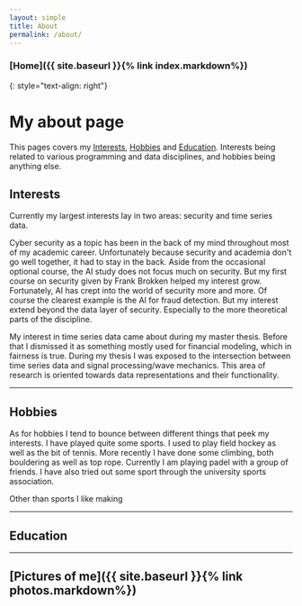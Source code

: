 ```yaml
---
layout: simple
title: About
permalink: /about/
---
```


### [Home]({{ site.baseurl }}{% link index.markdown%})
{: style="text-align: right"}

# My about page

This pages covers my [Interests](#interests), [Hobbies](#hobbies) and [Education](#education). Interests being related to various programming and data disciplines, and hobbies being anything else.

## Interests

Currently my largest interests lay in two areas: security and time series data.

Cyber security as a topic has been in the back of my mind throughout most of my academic career. Unfortunately because security and academia don't go well together, it had to stay in the back. Aside from the occasional optional course, the AI study does not focus much on security. But my first course on security given by Frank Brokken helped my interest grow. Fortunately, AI has crept into the world of security more and more. Of course the clearest example is the AI for fraud detection. But my interest extend beyond the data layer of security. Especially to the more theoretical parts of the discipline.

My interest in time series data came about during my master thesis. Before that I dismissed it as something mostly used for financial modeling, which in fairness is true. During my thesis I was exposed to the intersection between time series data and signal processing/wave mechanics. This area of research is oriented towards data representations and their functionality.

___
## Hobbies

As for hobbies I tend to bounce between different things that peek my interests. I have played quite some sports. I used to play field hockey as well as the bit of tennis. More recently I have done some climbing, both bouldering as well as top rope. Currently I am playing padel with a group of friends. I have also tried out some sport through the university sports association.

Other than sports I like making

___
## Education

___
## [Pictures of me]({{ site.baseurl }}{% link photos.markdown%})
